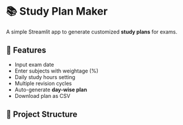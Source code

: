 # 📚 Study Plan Maker

A simple Streamlit app to generate customized **study plans** for exams.

## 🚀 Features
- Input exam date
- Enter subjects with weightage (%)
- Daily study hours setting
- Multiple revision cycles
- Auto-generate **day-wise plan**
- Download plan as CSV

## 📂 Project Structure
